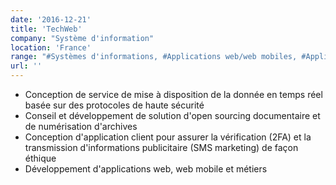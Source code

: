 ```yaml
---
date: '2016-12-21'
title: 'TechWeb'
company: "Système d'information"
location: 'France'
range: "#Systèmes d'informations, #Applications web/web mobiles, #Applications métiers, #Applications Web3"
url: ''
---
```


- Conception de service de mise à disposition de la donnée en temps réel basée sur des protocoles de haute sécurité 
- Conseil et développement de solution d'open sourcing documentaire et de numérisation d'archives
- Conception d'application client pour assurer la vérification (2FA) et la transmission d'informations publicitaire (SMS marketing) de façon éthique
- Développement d'applications web, web mobile et métiers 
